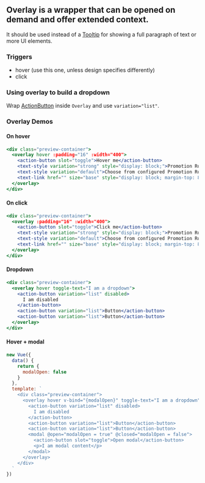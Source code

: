 ## Overlay is a wrapper that can be opened on demand and offer extended context.

It should be used instead of a [Tooltip](http://localhost:6060/#/Elements/Tooltip) for showing a full paragraph of text or more UI elements.

### Triggers

- hover (use this one, unless design specifies differently)
- click

### Using overlay to build a dropdown

Wrap [ActionButton](http://localhost:6060/#/Elements/ActionButton) inside `Overlay` and use `variation="list"`.

### Overlay Demos

#### On hover

```jsx
<div class="preview-container">
  <overlay hover :padding="16" :width="400">
    <action-button slot="toggle">Hover me</action-button>
    <text-style variation="strong" style="display: block;">Promotion Rules</text-style>
    <text-style variation="default">Choose from configured Promotion Rules to be applied, and define how many products you want promoted within the selected categories. </text-style>
    <text-link href="" size="base" style="display: block; margin-top: 8px;">Learn more</text-link>
  </overlay>
</div>
```

#### On click

```jsx
<div class="preview-container">
  <overlay :padding="16" :width="400">
    <action-button slot="toggle">Click me</action-button>
    <text-style variation="strong" style="display: block;">Promotion Rules</text-style>
    <text-style variation="default">Choose from configured Promotion Rules to be applied, and define how many products you want promoted within the selected categories. </text-style>
    <text-link href="" size="base" style="display: block; margin-top: 8px;">Learn more</text-link>
  </overlay>
</div>
```

#### Dropdown

```jsx
<div class="preview-container">
  <overlay hover toggle-text="I am a dropdown">
    <action-button variation="list" disabled>
      I am disabled
    </action-button>
    <action-button variation="list">Button</action-button>
    <action-button variation="list">Button</action-button>
  </overlay>
</div>
```

#### Hover + modal

```jsx
new Vue({
  data() {
    return {
      modalOpen: false
    }
  },
  template: `
    <div class="preview-container">
      <overlay hover v-bind="{modalOpen}" toggle-text="I am a dropdown">
        <action-button variation="list" disabled>
          I am disabled
        </action-button>
        <action-button variation="list">Button</action-button>
        <action-button variation="list">Button</action-button>
        <modal @open="modalOpen = true" @closed="modalOpen = false">
          <action-button slot="toggle">Open modal</action-button>
          <p>I am modal content</p>
        </modal>
      </overlay>
    </div>
  `
})
```